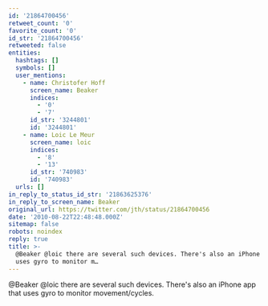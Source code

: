 ```yaml
---
id: '21864700456'
retweet_count: '0'
favorite_count: '0'
id_str: '21864700456'
retweeted: false
entities:
  hashtags: []
  symbols: []
  user_mentions:
    - name: Christofer Hoff
      screen_name: Beaker
      indices:
        - '0'
        - '7'
      id_str: '3244801'
      id: '3244801'
    - name: Loic Le Meur
      screen_name: loic
      indices:
        - '8'
        - '13'
      id_str: '740983'
      id: '740983'
  urls: []
in_reply_to_status_id_str: '21863625376'
in_reply_to_screen_name: Beaker
original_url: https://twitter.com/jth/status/21864700456
date: '2010-08-22T22:48:48.000Z'
sitemap: false
robots: noindex
reply: true
title: >-
  @Beaker @loic there are several such devices. There's also an iPhone app that
  uses gyro to monitor m…
---
```


@Beaker @loic there are several such devices. There's also an iPhone app that uses gyro to monitor movement/cycles.